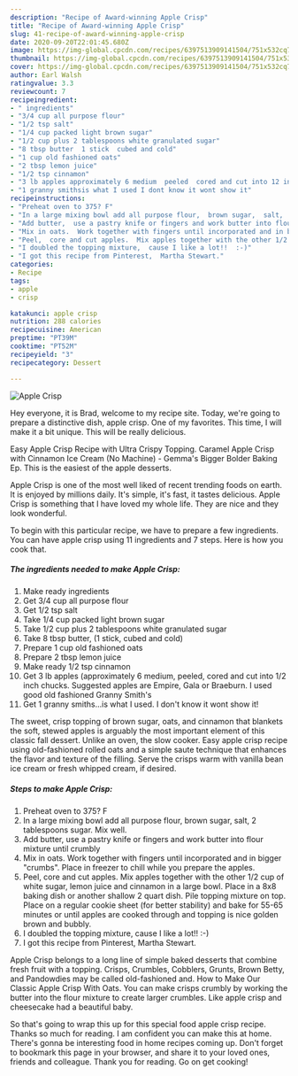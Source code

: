 ```yaml
---
description: "Recipe of Award-winning Apple Crisp"
title: "Recipe of Award-winning Apple Crisp"
slug: 41-recipe-of-award-winning-apple-crisp
date: 2020-09-20T22:01:45.680Z
image: https://img-global.cpcdn.com/recipes/6397513909141504/751x532cq70/apple-crisp-recipe-main-photo.jpg
thumbnail: https://img-global.cpcdn.com/recipes/6397513909141504/751x532cq70/apple-crisp-recipe-main-photo.jpg
cover: https://img-global.cpcdn.com/recipes/6397513909141504/751x532cq70/apple-crisp-recipe-main-photo.jpg
author: Earl Walsh
ratingvalue: 3.3
reviewcount: 7
recipeingredient:
- " ingredients"
- "3/4 cup all purpose flour"
- "1/2 tsp salt"
- "1/4 cup packed light brown sugar"
- "1/2 cup plus 2 tablespoons white granulated sugar"
- "8 tbsp butter  1 stick  cubed and cold"
- "1 cup old fashioned oats"
- "2 tbsp lemon juice"
- "1/2 tsp cinnamon"
- "3 lb apples approximately 6 medium  peeled  cored and cut into 12 inch chucks Suggested apples are Empire  Gala or Braeburn  I used good old fashioned Granny Smiths"
- "1 granny smithsis what I used I dont know it wont show it"
recipeinstructions:
- "Preheat oven to 375? F"
- "In a large mixing bowl add all purpose flour,  brown sugar,  salt,  2 tablespoons sugar. Mix well."
- "Add butter,  use a pastry knife or fingers and work butter into flour mixture until crumbly"
- "Mix in oats.  Work together with fingers until incorporated and in bigger &#34;crumbs&#34;.  Place in freezer to chill while you prepare the apples."
- "Peel,  core and cut apples.  Mix apples together with the other 1/2 cup of white sugar,  lemon juice and cinnamon in a large bowl.  Place in a 8x8 baking dish or another shallow 2 quart dish.  Pile topping mixture on top. Place on a regular cookie sheet (for better stability) and bake for 55-65 minutes or until apples are cooked through and topping is nice golden brown and bubbly."
- "I doubled the topping mixture,  cause I like a lot!!  :-)"
- "I got this recipe from Pinterest,  Martha Stewart."
categories:
- Recipe
tags:
- apple
- crisp

katakunci: apple crisp 
nutrition: 288 calories
recipecuisine: American
preptime: "PT39M"
cooktime: "PT52M"
recipeyield: "3"
recipecategory: Dessert

---
```



![Apple Crisp](https://img-global.cpcdn.com/recipes/6397513909141504/751x532cq70/apple-crisp-recipe-main-photo.jpg)

Hey everyone, it is Brad, welcome to my recipe site. Today, we're going to prepare a distinctive dish, apple crisp. One of my favorites. This time, I will make it a bit unique. This will be really delicious.

Easy Apple Crisp Recipe with Ultra Crispy Topping. Caramel Apple Crisp with Cinnamon Ice Cream (No Machine) - Gemma&#39;s Bigger Bolder Baking Ep. This is the easiest of the apple desserts.

Apple Crisp is one of the most well liked of recent trending foods on earth. It is enjoyed by millions daily. It's simple, it's fast, it tastes delicious. Apple Crisp is something that I have loved my whole life. They are nice and they look wonderful.


To begin with this particular recipe, we have to prepare a few ingredients. You can have apple crisp using 11 ingredients and 7 steps. Here is how you cook that.

##### The ingredients needed to make Apple Crisp:

1. Make ready  ingredients
1. Get 3/4 cup all purpose flour
1. Get 1/2 tsp salt
1. Take 1/4 cup packed light brown sugar
1. Take 1/2 cup plus 2 tablespoons white granulated sugar
1. Take 8 tbsp butter,  (1 stick,  cubed and cold)
1. Prepare 1 cup old fashioned oats
1. Prepare 2 tbsp lemon juice
1. Make ready 1/2 tsp cinnamon
1. Get 3 lb apples (approximately 6 medium,  peeled,  cored and cut into 1/2 inch chucks. Suggested apples are Empire,  Gala or Braeburn.  I used good old fashioned Granny Smith&#39;s
1. Get 1 granny smiths...is what I used. I don&#39;t know it wont show it!


The sweet, crisp topping of brown sugar, oats, and cinnamon that blankets the soft, stewed apples is arguably the most important element of this classic fall dessert. Unlike an oven, the slow cooker. Easy apple crisp recipe using old-fashioned rolled oats and a simple saute technique that enhances the flavor and texture of the filling. Serve the crisps warm with vanilla bean ice cream or fresh whipped cream, if desired. 

##### Steps to make Apple Crisp:

1. Preheat oven to 375? F
1. In a large mixing bowl add all purpose flour,  brown sugar,  salt,  2 tablespoons sugar. Mix well.
1. Add butter,  use a pastry knife or fingers and work butter into flour mixture until crumbly
1. Mix in oats.  Work together with fingers until incorporated and in bigger &#34;crumbs&#34;.  Place in freezer to chill while you prepare the apples.
1. Peel,  core and cut apples.  Mix apples together with the other 1/2 cup of white sugar,  lemon juice and cinnamon in a large bowl.  Place in a 8x8 baking dish or another shallow 2 quart dish.  Pile topping mixture on top. Place on a regular cookie sheet (for better stability) and bake for 55-65 minutes or until apples are cooked through and topping is nice golden brown and bubbly.
1. I doubled the topping mixture,  cause I like a lot!!  :-)
1. I got this recipe from Pinterest,  Martha Stewart.


Apple Crisp belongs to a long line of simple baked desserts that combine fresh fruit with a topping. Crisps, Crumbles, Cobblers, Grunts, Brown Betty, and Pandowdies may be called old-fashioned and. How to Make Our Classic Apple Crisp With Oats. You can make crisps crumbly by working the butter into the flour mixture to create larger crumbles. Like apple crisp and cheesecake had a beautiful baby. 

So that's going to wrap this up for this special food apple crisp recipe. Thanks so much for reading. I am confident you can make this at home. There's gonna be interesting food in home recipes coming up. Don't forget to bookmark this page in your browser, and share it to your loved ones, friends and colleague. Thank you for reading. Go on get cooking!
